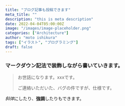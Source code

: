 ```yaml
---
title: "ブログ記事も投稿できます"
meta_title: ""
description: "this is meta description"
date: 2022-04-04T05:00:00Z
image: "/images/image-placeholder.png"
categories: ["Architecture"]
author: "moto ishikura"
tags: ["イラスト", "プログラミング"]
draft: false
---
```


### マークダウン記法で装飾しながら書いていきます。

> お世話になります。xxxです。
> 
> ご連絡いただいた、バグの件ですが、仕様です。

*斜体*にしたり、**強調**したりもできます。

